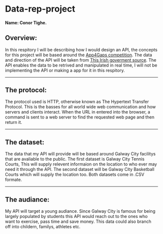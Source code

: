 # Data-rep-project
#### Name: Conor Tighe.

## Overview:

In this respitory I will be describing how I would design an API, the concepts for this project will be based around the
[App4Gaps competition](https://www.youtube.com/watch?v=M2WpRGjqpaM). The data and direction of the API will be taken from [This Irish goverment source](https://data.gov.ie/data). The API enables the data to be retrived and manipulated in real time, I will not be implementing the API or making a app for it in this respitory.

---

## The protocol:

The protocol used is HTTP, otherwise known as The Hypertext Transfer Protocol. This is the basses for all world wide web communication and how servers and clients interact. When the URL in entered into the browser, a command is sent to a web server to find the requested web page and then return it.

---

## The dataset:

The data that my API will provide will be based around Galway City facilitys that are avaliable to the public. The first dataset is Galway City Tennis Courts, This will supply relevent informaion on the location to who ever may need it through the API. The second dataset will be Galway City Basketball Courts which will supply the location too. Both datasets come in .CSV formate.

---

## The audiance:

My API will target a young audiance. Since Galway City is famous for being largely populated by students this API would reach out to the ones who want to exercise, pass time and save money. This data could also branch off into childern, familys, athletes etc.
